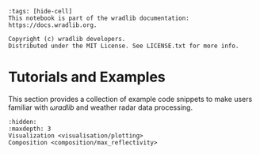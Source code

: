 ```{raw-cell}
:tags: [hide-cell]
This notebook is part of the wradlib documentation: https://docs.wradlib.org.

Copyright (c) wradlib developers.
Distributed under the MIT License. See LICENSE.txt for more info.
```

# Tutorials and Examples

This section provides a collection of example code snippets to make users familiar with $\omega radlib$ and weather radar data processing.

```{toctree}
:hidden:
:maxdepth: 3
Visualization <visualisation/plotting>
Composition <composition/max_reflectivity>
```
